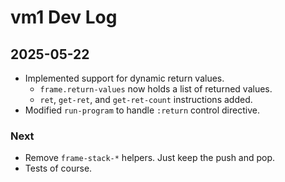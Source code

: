 # vm1 Dev Log

## 2025-05-22

- Implemented support for dynamic return values.
  - `frame.return-values` now holds a list of returned values.
  - `ret`, `get-ret`, and `get-ret-count` instructions added.
- Modified `run-program` to handle `:return` control directive.

### Next

- Remove `frame-stack-*` helpers. Just keep the push and pop.
- Tests of course.
